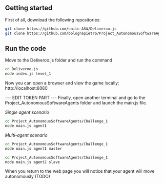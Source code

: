 ## Getting started

First of all, download the following repositories:
```bash
git clone https://github.com/unitn-ASA/Deliveroo.js
git clone https://github.com/bolognapietro/Project_AutonomousSoftwareAgents
```

## Run the code
Move to the Deliveroo.js folder and run the command 
```bash
cd Deliveroo.js
node index.js level_1
```
Now you can open a browser and view the game locally: http://localhost:8080

--- EDIT TOKEN PART ---
Finally, open another terminal and go to the Project_AutonomousSoftwareAgents folder and launch the main.js file. 

*Single agent scenario*
```bash
cd Project_AutonomousSoftwareAgents/Challenge_1
node main.js agent1 
```

*Multi-agent scenario*
```bash
cd Project_AutonomousSoftwareAgents/Challenge_1
node main.js agent1 master
```
```bash
cd Project_AutonomousSoftwareAgents/Challenge_1
node main.js agent2 slave
```
When you return to the web page you will notice that your agent will move autonomously (TODO)

